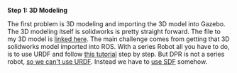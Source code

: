 **Step 1: 3D Modeling**

The first problem is 3D modeling and importing the 3D model into Gazebo. The 3D modeling itself is solidworks is pretty straight forward. The file to my 3D model is [linked here](https://github.com/ArthasMenethil-A/Delta-Robot-Trajectory-Planning/tree/main/models/Delta%20Parallel%20Robot). The main challenge comes from getting that 3D solidworks model imported into ROS. With a series Robot all you have to do, is to use URDF and follow [this tutorial](https://www.youtube.com/playlist?list=PLeEzO_sX5H6TBD6EMGgV-qdhzxPY19m12) step by step. But DPR is not a series robot, [so we can't use URDF](https://answers.ros.org/question/216101/stewart-platform-how-can-i-connect-multiple-joints-to-the-same-child-link-but-different-parent-links/?sort=latest#sort-top). Instead we have to [use SDF](https://github.com/daniel-s-ingram/stewart) somehow.

